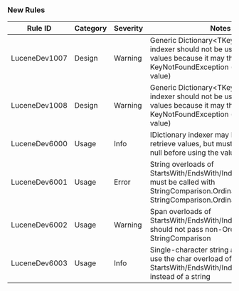 ### New Rules

| Rule ID       | Category | Severity | Notes                                                                                                                                           |
| ------------- | -------- | -------- | ----------------------------------------------------------------------------------------------------------------------------------------------- |
| LuceneDev1007 | Design   | Warning  | Generic Dictionary<TKey, TValue> indexer should not be used to retrieve values because it may throw KeyNotFoundException (value type value)     |
| LuceneDev1008 | Design   | Warning  | Generic Dictionary<TKey, TValue> indexer should not be used to retrieve values because it may throw KeyNotFoundException (reference type value) |
| LuceneDev6000 | Usage    | Info     | IDictionary indexer may be used to retrieve values, but must be checked for null before using the value                                         |
| LuceneDev6001 | Usage    | Error    | String overloads of StartsWith/EndsWith/IndexOf/LastIndexOf must be called with StringComparison.Ordinal or StringComparison.OrdinalIgnoreCase  |
| LuceneDev6002 | Usage    | Warning  | Span overloads of StartsWith/EndsWith/IndexOf/LastIndexOf should not pass non-Ordinal StringComparison                                          |
| LuceneDev6003 | Usage    | Info     | Single-character string arguments should use the char overload of StartsWith/EndsWith/IndexOf/LastIndexOf instead of a string                   |

